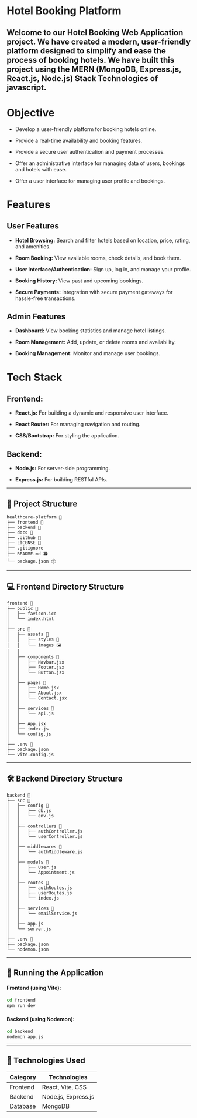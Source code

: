# Hotel Booking Platform

Welcome to our Hotel Booking Web Application project. We have created a modern, user-friendly platform designed to simplify and ease the process of booking hotels. We have built this project using the MERN (MongoDB, Express.js, React.js, Node.js) Stack Technologies of javascript.
---
# Objective

- Develop a user-friendly platform for booking hotels online.

- Provide a real-time availability and booking features.

- Provide a secure user authentication and payment processes.

- Offer an administrative interface for managing data of users, bookings and hotels with ease.

- Offer a user interface for managing user profile and bookings.

# Features
## User Features

- **Hotel Browsing:** Search and filter hotels based on location, price, rating, and amenities.

- **Room Booking:** View available rooms, check details, and book them.

- **User Interface/Authentication:** Sign up, log in, and manage your profile.

- **Booking History:** View past and upcoming bookings.

- **Secure Payments:** Integration with secure payment gateways for hassle-free transactions.

## Admin Features

- **Dashboard:** View booking statistics and manage hotel listings.

- **Room Management:** Add, update, or delete rooms and availability.

- **Booking Management:** Monitor and manage user bookings.

# Tech Stack

## Frontend:
- **React.js:** For building a dynamic and responsive user interface.

- **React Router:** For managing navigation and routing.

- **CSS/Bootstrap:** For styling the application.

## Backend:
- **Node.js:** For server-side programming.

- **Express.js:** For building RESTful APIs.

---
## 📂 Project Structure ##

```plaintext
healthcare-platform 📂
├── frontend 📂        
├── backend 📂         
├── docs 🧾            
├── .github 📂       
├── LICENSE 🪪            
├── .gitignore         
├── README.md 🗃️       
└── package.json 📦  
```
---

## 💻 Frontend Directory Structure ##
```plaintext
frontend 📂
├── public 📂                   
│   ├── favicon.ico
│   └── index.html          
│
├── src 📂                      
│   ├── assets 📂               
│   │   ├── styles 📂          
│   │   └── images 🖼️          
│   │
│   ├── components 📂          
│   │   ├── Navbar.jsx
│   │   ├── Footer.jsx
│   │   └── Button.jsx
│   │
│   ├── pages 🧾              
│   │   ├── Home.jsx
│   │   ├── About.jsx
│   │   └── Contact.jsx
│   │
│   ├── services 📂              
│   │   └── api.js
│   │
│   ├── App.jsx               
│   ├── index.js              
│   └── config.js             
│
├── .env 📂                     
├── package.json              
└── vite.config.js            
```
---
## 🛠 Backend Directory Structure ##
```plaintext
backend 📂
├── src 📂                      
│   ├── config 📂              
│   │   ├── db.js             
│   │   └── env.js            
│   │
│   ├── controllers 📂         
│   │   ├── authController.js 
│   │   └── userController.js 
│   │
│   ├── middlewares 📂          
│   │   └── authMiddleware.js 
│   │
│   ├── models 📂              
│   │   ├── User.js
│   │   └── Appointment.js
│   │
│   ├── routes 📂              
│   │   ├── authRoutes.js
│   │   ├── userRoutes.js
│   │   └── index.js
│   │
│   ├── services 📂           
│   │   └── emailService.js   
│   │
│   ├── app.js                
│   └── server.js             
│
├── .env 📂                    
├── package.json              
└── nodemon.json              
```
---

## 🚀 Running the Application ##
#### **Frontend**  (using Vite): ####
```bash
cd frontend
npm run dev

```
#### **Backend**  (using Nodemon): ####
```bash
cd backend
nodemon app.js
```
---
## 🧰 Technologies Used ##
| Category           | Technologies                                                                |
| ----------------- | ----------------------------------------------------------------------- |
| Frontend| React, Vite, CSS |
|Backend  | Node.js, Express.js|
|Database |MongoDB|

